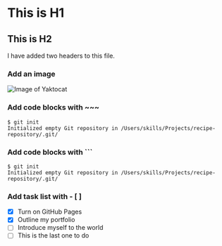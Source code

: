 # This is H1
## This is H2
I have added two headers to this file.

### Add an image
![Image of Yaktocat](https://octodex.github.com/images/yaktocat.png)


### Add code blocks with ~~~
~~~
$ git init
Initialized empty Git repository in /Users/skills/Projects/recipe-repository/.git/
~~~

### Add code blocks with ```
```
$ git init
Initialized empty Git repository in /Users/skills/Projects/recipe-repository/.git/
```
### Add task list with - [ ]
- [x] Turn on GitHub Pages
- [x] Outline my portfolio
- [ ] Introduce myself to the world
- [ ] This is the last one to do 

